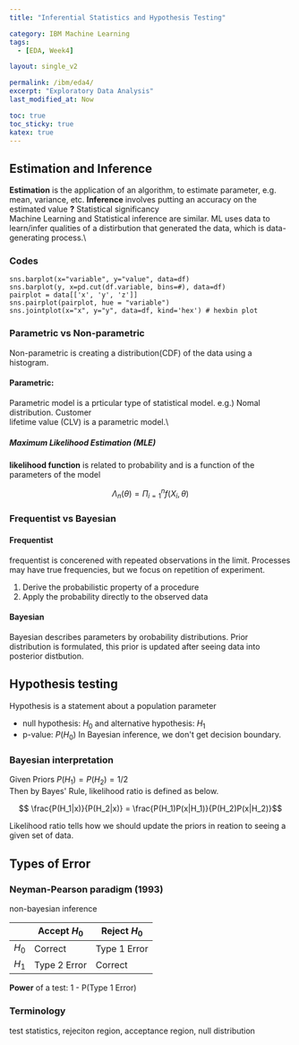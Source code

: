 ```yaml
---
title: "Inferential Statistics and Hypothesis Testing"

category: IBM Machine Learning
tags:
  - [EDA, Week4]

layout: single_v2

permalink: /ibm/eda4/
excerpt: "Exploratory Data Analysis"
last_modified_at: Now

toc: true
toc_sticky: true
katex: true
---
```


## Estimation and Inference
**Estimation** is the application of an algorithm, to estimate parameter, e.g. mean, variance, etc. **Inference** involves putting an accuracy on the estimated value **?** Statistical significancy\
Machine Learning and Statistical inference are similar. ML uses data to learn/infer qualities of a distirbution that generated the data, which is data-generating process.\

### Codes
```{.python}
sns.barplot(x="variable", y="value", data=df)
sns.barplot(y, x=pd.cut(df.variable, bins=#), data=df)
pairplot = data[['x', 'y', 'z']]
sns.pairplot(pairplot, hue = "variable")
sns.jointplot(x="x", y="y", data=df, kind='hex') # hexbin plot
```

### Parametric vs Non-parametric
Non-parametric is creating a distribution(CDF) of the data using a histogram.
#### Parametric:
Parametric model is a prticular type of statistical model. e.g.) Nomal distribution. Customer\
lifetime value (CLV) is a parametric model.\
##### Maximum Likelihood Estimation (MLE)
**likelihood function** is related to probability and is a function of the parameters of the model

$$\Lambda_n (\theta) = \Pi_{i=1}^{n} f(X_i, \theta)$$

### Frequentist vs Bayesian
#### Frequentist
frequentist is concerened with repeated observations in the limit. Processes may have true frequencies, but we focus on repetition of experiment.
1. Derive the probabilistic property of a procedure
2. Apply the probability directly to the observed data
#### Bayesian
Bayesian describes parameters by orobability distributions. Prior distribution is formulated, this prior is updated after seeing data into posterior distbution.

## Hypothesis testing
Hypothesis is a statement about a population parameter
- null hypothesis: $H_0$ and alternative hypothesis: $H_1$
- p-value: $P(H_0)$
In Bayesian inference, we don't get decision boundary.

### Bayesian interpretation
Given Priors $P(H_1) = P(H_2) = 1/2$\
Then by Bayes' Rule, likelihood ratio is defined as below.

$$ \frac{P(H_1|x)}{P(H_2|x)} = \frac{P(H_1)P(x|H_1)}{P(H_2)P(x|H_2)}$$

Likelihood ratio tells how we should update the priors in reation to seeing a given set of data.

## Types of Error
### Neyman-Pearson paradigm (1993)
non-bayesian inference

|       | Accept $H_0$ | Reject $H_0$ |
| :---- | ------------ | ------------ |
| $H_0$ | Correct      | Type 1 Error |
| $H_1$ | Type 2 Error | Correct      |

**Power** of a test: 1 - P(Type 1 Error)

### Terminology
test statistics, rejeciton region, acceptance region, null distribution
